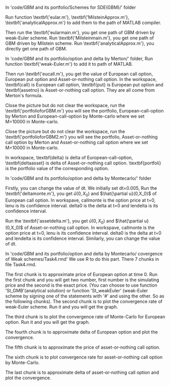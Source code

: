 In 'code/GBM and its portfolio/Schemes for SDE(GBM)/' folder

Run function \textbf{'eular.m'}, \textbf{'MilsteinApprox.m'}, \textbf{'analyticalApprox.m'} to add them to the path of MATLAB compiler.

Then run the \textbf{'eularmain.m'}, you get one path of GBM driven by  weak-Euler scheme. Run \textbf{'Milsteinmain.m'}, you get one path of GBM driven by Milstein scheme. Run \textbf{'analyticalApprox.m'}, you directly get one path of GBM.


In 'code/GBM and its portfolio/option and delta by Merton/' folder, Run function \textbf{'weak-Euler.m'} to add it to path of MATLAB.

Then run \textbf{'eucall.m'}, you get the value of European call option, European put option and Asset-or-nothing call option. In the workspace, \textbf{call} is European call option, \textbf{put} is European put option and \textbf{assetno} is Asset-or-nothing call option. They are all come from Merton's formula.

Close the picture but do not clear the workspace, run the \textbf{'portfolioforGBM.m'} you will see the portfolio, European-call-option by Merton and European-call-option by Monte-carlo where we set M=10000 in Monte-carlo.

Close the picture but do not clear the workspace, run the \textbf{'portfolioforGBM2.m'} you will see the portfolio, Asset-or-nothing call option by Merton and Asset-or-nothing call option where we set M=10000 in Monte-carlo.

In workspace, \textbf{delta} is delta of European-call-option, \textbf{deltaasset} is delta of Asset-or-nothing call option. \textbf{portfoli} is the portfolio value of the corresponding option.

In 'code/GBM and its portfolio/option and delta by Montecarlo/' folder

Firstly, you can change the value of dt. We initially set dt=0.005, Run the \textbf{'deltamonte.m'}, you get $\hat{u}(0,X_0)$ and $\hat{\partial u}(0,X_0)$ of European call option. In workspave, callmonte is the option price at t=0, lenu is its confidence interval. delta0 is the delta at t=0 and lendelta is its confidence interval.

Run the \textbf{'assetdelta.m'}, you get $\hat{u}(0,X_0)$ and $\hat{\partial u}(0,X_0)$ of Asset-or-nothing call option. In workspave, callmonte is the option price at t=0, lenu is its confidence interval. delta0 is the delta at t=0 and lendelta is its confidence interval. Similarly, you can change the value of dt.

In 'code/GBM and its portfolio/option and delta by Montecarlo/ covergence of Weak schemes/Task4.rmd' 
We use R to do this part. There 7 chunks in file Task4.rmd.

The first chunk is to approximate price of European option at time 0. Run the first chunk and you will get two number, first number is the simulating price and the second is the exact price. (You can choose to use function 'St\_GMB'(analytical solution) or function 'St\_weakEuler' (weak-Euler scheme by signing one of the statements with '#' and using the other. So as the following chunks).
The second chunk is to plot the convergence rate of weak-Euler scheme. Run it and you will get the graph.

The third chunk is to  plot the convergence rate of Monte-Carlo for European option. Run it and you will get the graph.

The fourth chunk is to approximate delta of European option and plot the convergence.

The fifth chunk is to approximate the price of asset-or-nothing call option.

The sixth chunk is to plot convergence rate for asset-or-nothing call option by Monte-Carlo.

The last chunk is to approximate delta of asset-or-nothing call option and plot the convergence.
